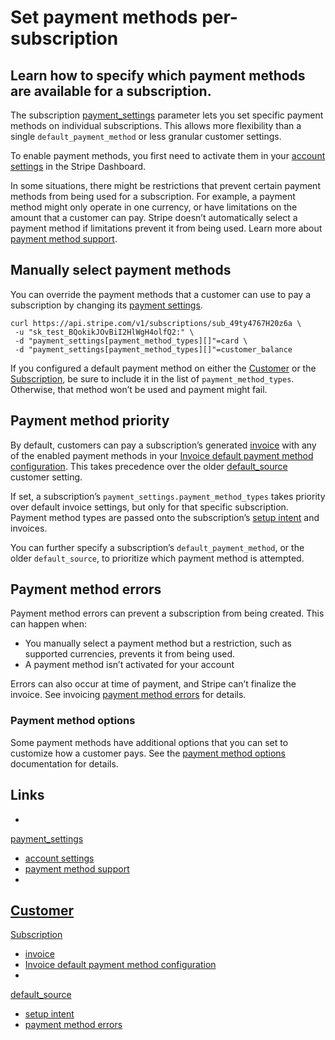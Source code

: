 # Set payment methods per-subscription

## Learn how to specify which payment methods are available for a subscription.

The subscription
[payment_settings](https://docs.stripe.com/api/subscriptions/object#subscription_object-payment_settings)
parameter lets you set specific payment methods on individual subscriptions.
This allows more flexibility than a single `default_payment_method` or less
granular customer settings.

To enable payment methods, you first need to activate them in your [account
settings](https://dashboard.stripe.com/settings/payment_methods) in the Stripe
Dashboard.

In some situations, there might be restrictions that prevent certain payment
methods from being used for a subscription. For example, a payment method might
only operate in one currency, or have limitations on the amount that a customer
can pay. Stripe doesn’t automatically select a payment method if limitations
prevent it from being used. Learn more about [payment method
support](https://docs.stripe.com/payments/payment-methods/payment-method-support#product-support).

## Manually select payment methods

You can override the payment methods that a customer can use to pay a
subscription by changing its [payment
settings](https://docs.stripe.com/api/subscriptions/object#subscription_object-payment_settings).

```
curl https://api.stripe.com/v1/subscriptions/sub_49ty4767H20z6a \
 -u "sk_test_BQokikJOvBiI2HlWgH4olfQ2:" \
 -d "payment_settings[payment_method_types][]"=card \
 -d "payment_settings[payment_method_types][]"=customer_balance
```

If you configured a default payment method on either the
[Customer](https://docs.stripe.com/api/customers/object#customer_object-invoice_settings-default_payment_method)
or the
[Subscription](https://docs.stripe.com/api/subscriptions/object#subscription_object-default_payment_method),
be sure to include it in the list of `payment_method_types`. Otherwise, that
method won’t be used and payment might fail.

## Payment method priority

By default, customers can pay a subscription’s generated
[invoice](https://docs.stripe.com/api/invoices) with any of the enabled payment
methods in your [Invoice default payment method
configuration](https://dashboard.stripe.com/settings/billing/invoice). This
takes precedence over the older
[default_source](https://docs.stripe.com/api/customers/object#customer_object-default_source)
customer setting.

If set, a subscription’s `payment_settings.payment_method_types` takes priority
over default invoice settings, but only for that specific subscription. Payment
method types are passed onto the subscription’s [setup
intent](https://docs.stripe.com/api/setup_intents) and invoices.

You can further specify a subscription’s `default_payment_method`, or the older
`default_source`, to prioritize which payment method is attempted.

## Payment method errors

Payment method errors can prevent a subscription from being created. This can
happen when:

- You manually select a payment method but a restriction, such as supported
currencies, prevents it from being used.
- A payment method isn’t activated for your account

Errors can also occur at time of payment, and Stripe can’t finalize the invoice.
See invoicing [payment method
errors](https://docs.stripe.com/invoicing/payment-methods#payment-method-errors)
for details.

### Payment method options

Some payment methods have additional options that you can set to customize how a
customer pays. See the [payment method
options](https://docs.stripe.com/api/subscriptions/object#subscription_object-payment_settings)
documentation for details.

## Links

-
[payment_settings](https://docs.stripe.com/api/subscriptions/object#subscription_object-payment_settings)
- [account settings](https://dashboard.stripe.com/settings/payment_methods)
- [payment method
support](https://docs.stripe.com/payments/payment-methods/payment-method-support#product-support)
-
[Customer](https://docs.stripe.com/api/customers/object#customer_object-invoice_settings-default_payment_method)
-
[Subscription](https://docs.stripe.com/api/subscriptions/object#subscription_object-default_payment_method)
- [invoice](https://docs.stripe.com/api/invoices)
- [Invoice default payment method
configuration](https://dashboard.stripe.com/settings/billing/invoice)
-
[default_source](https://docs.stripe.com/api/customers/object#customer_object-default_source)
- [setup intent](https://docs.stripe.com/api/setup_intents)
- [payment method
errors](https://docs.stripe.com/invoicing/payment-methods#payment-method-errors)